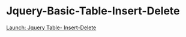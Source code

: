 # Jquery-Basic-Table-Insert-Delete

<a href="https://razwantanvir.github.io/JqueryTable/">Launch: Jquery Table- Insert-Delete</a>
